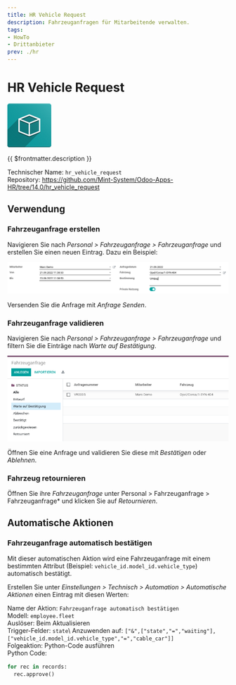 ```yaml
---
title: HR Vehicle Request
description: Fahrzeuganfragen für Mitarbeitende verwalten.
tags:
- HowTo
- Drittanbieter
prev: ./hr
---
```

# HR Vehicle Request
![icon_oms_box](attachments/icon_oms_box.png)

{{ $frontmatter.description }}

Technischer Name: `hr_vehicle_request`\
Repository: <https://github.com/Mint-System/Odoo-Apps-HR/tree/14.0/hr_vehicle_request>

## Verwendung

### Fahrzeuganfrage erstellen

Navigieren Sie nach *Personal > Fahrzeuganfrage > Fahrzeuganfrage* und erstellen Sie einen neuen Eintrag. Dazu ein Beispiel:

![](attachments/HR%20Vehicle%20Request%20Example.png)

Versenden Sie die Anfrage mit *Anfrage Senden*.

### Fahrzeuganfrage validieren

Navigieren Sie nach *Personal > Fahrzeuganfrage > Fahrzeuganfrage* und filtern Sie die Einträge nach *Warte auf Bestätigung*.

![](attachments/HR%20Vehicle%20Request%20Waiting.png)

Öffnen Sie eine Anfrage und validieren Sie diese mit *Bestätigen* oder *Ablehnen*.

### Fahrzeug retournieren

Öffnen Sie ihre *Fahrzeuganfrage* unter Personal > Fahrzeuganfrage > Fahrzeuganfrage* und klicken Sie auf *Retournieren*.

## Automatische Aktionen

### Fahrzeuganfrage automatisch bestätigen

Mit dieser automatischen Aktion wird eine Fahrzeuganfrage mit einem bestimmten Attribut (Beispiel: `vehicle_id.model_id.vehicle_type`) automatisch bestätigt.

Erstellen Sie unter *Einstellungen > Technisch > Automation > Automatische Aktionen* einen Eintrag mit diesen Werten:

Name der Aktion: `Fahrzeuganfrage automatisch bestätigen`\
Modell: `employee.fleet`\
Auslöser: Beim Aktualisieren\
Trigger-Felder: `state`\\
Anzuwenden auf: `["&",["state","=","waiting"],["vehicle_id.model_id.vehicle_type","=","cable_car"]]`\
Folgeaktion: Python-Code ausführen\
Python Code:

```python
for rec in records:
  rec.approve()
```